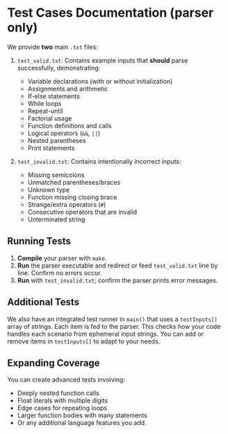 # Test Cases Documentation (parser only)

We provide **two** main `.txt` files:

1. `test_valid.txt`: Contains example inputs that **should** parse successfully, demonstrating:
   - Variable declarations (with or without initialization)
   - Assignments and arithmetic
   - If-else statements
   - While loops
   - Repeat-until
   - Factorial usage
   - Function definitions and calls
   - Logical operators (`&&`, `||`)
   - Nested parentheses
   - Print statements

2. `test_invalid.txt`: Contains intentionally incorrect inputs:
   - Missing semicolons
   - Unmatched parentheses/braces
   - Unknown type
   - Function missing closing brace
   - Strange/extra operators (`#`)
   - Consecutive operators that are invalid
   - Unterminated string

## Running Tests

1. **Compile** your parser with `make`.
2. **Run** the parser executable and redirect or feed `test_valid.txt` line by line. Confirm no errors occur.
3. **Run** with `test_invalid.txt`; confirm the parser prints error messages.

## Additional Tests

We also have an integrated test runner in `main()` that uses a `testInputs[]` array of strings. Each item is fed to the parser. This checks how your code handles each scenario from ephemeral input strings. You can add or remove items in `testInputs[]` to adapt to your needs.

## Expanding Coverage

You can create advanced tests involving:
- Deeply nested function calls
- Float literals with multiple digits
- Edge cases for repeating loops
- Larger function bodies with many statements
- Or any additional language features you add.